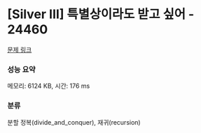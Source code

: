 # [Silver III] 특별상이라도 받고 싶어 - 24460 

[문제 링크](https://www.acmicpc.net/problem/24460) 

### 성능 요약

메모리: 6124 KB, 시간: 176 ms

### 분류

분할 정복(divide_and_conquer), 재귀(recursion)

